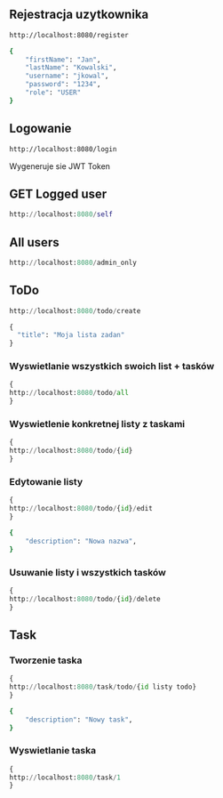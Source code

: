 ## Rejestracja uzytkownika

```bash
http://localhost:8080/register
```

```bash
{
    "firstName": "Jan",
    "lastName": "Kowalski",
    "username": "jkowal",
    "password": "1234",
    "role": "USER"
}
```
## Logowanie


```bash
http://localhost:8080/login
```
Wygeneruje sie JWT Token

## GET Logged user

```python
http://localhost:8080/self
```

## All users

```python
http://localhost:8080/admin_only
```

## ToDo

```python
http://localhost:8080/todo/create
```


```python
{
  "title": "Moja lista zadan"
}
```

### Wyswietlanie wszystkich swoich list + tasków
```python
{
http://localhost:8080/todo/all
}
```

### Wyswietlenie konkretnej listy z taskami


```python
{
http://localhost:8080/todo/{id}
}
```

### Edytowanie listy 
```python
{
http://localhost:8080/todo/{id}/edit
}
```

```bash
{
    "description": "Nowa nazwa",
}
```

### Usuwanie listy i wszystkich tasków
```python
{
http://localhost:8080/todo/{id}/delete
}
```

## Task

### Tworzenie taska
```python
{
http://localhost:8080/task/todo/{id listy todo}
}
```

```bash
{
    "description": "Nowy task",
}
```

### Wyswietlanie taska

```python
{
http://localhost:8080/task/1
}
```